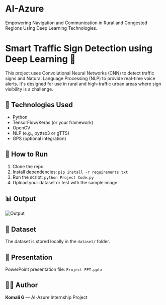 # AI-Azure
Empowering Navigation and Communication in Rural and Congested Regions Using Deep Learning Technologies.
# Smart Traffic Sign Detection using Deep Learning 🚦

This project uses Convolutional Neural Networks (CNN) to detect traffic signs and Natural Language Processing (NLP) to provide real-time voice alerts. It's designed for use in rural and high-traffic urban areas where sign visibility is a challenge.

## 🔧 Technologies Used
- Python
- TensorFlow/Keras (or your framework)
- OpenCV
- NLP (e.g., pyttsx3 or gTTS)
- GPS (optional integration)

## 🚀 How to Run
1. Clone the repo
2. Install dependencies: `pip install -r requirements.txt`
3. Run the script: `python Project Code.py`
4. Upload your dataset or test with the sample image

## 📊 Output
![Output](https://github.com/user-attachments/assets/c5ba9dad-53ef-4fa7-94f6-fdb5b5ddc565)


## 📁 Dataset
The dataset is stored locally in the `dataset/` folder.

## 📎 Presentation
PowerPoint presentation file: `Project PPT.pptx`

## 👩‍💻 Author
**Komali G** — AI-Azure Internship Project
